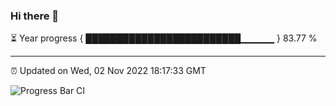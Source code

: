 ### Hi there 👋

⏳ Year progress { █████████████████████████▁▁▁▁▁ } 83.77 %

---

⏰ Updated on Wed, 02 Nov 2022 18:17:33 GMT

![Progress Bar CI](https://github.com/liununu/liununu/workflows/Progress%20Bar%20CI/badge.svg)

